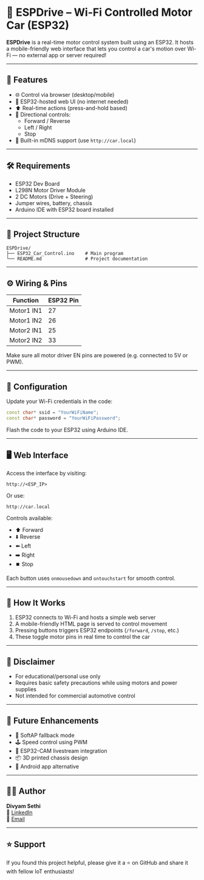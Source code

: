 # 🚗 ESPDrive – Wi-Fi Controlled Motor Car (ESP32)

**ESPDrive** is a real-time motor control system built using an ESP32. It hosts a mobile-friendly web interface that lets you control a car's motion over Wi-Fi — no external app or server required!

---

## 🚀 Features

- 🌐 Control via browser (desktop/mobile)
- 🔌 ESP32-hosted web UI (no internet needed)
- ⬆️ Real-time actions (press-and-hold based)
- 🧭 Directional controls:
  - Forward / Reverse
  - Left / Right
  - Stop
- 🧠 Built-in mDNS support (use `http://car.local`)

---

## 🛠 Requirements

- ESP32 Dev Board
- L298N Motor Driver Module
- 2 DC Motors (Drive + Steering)
- Jumper wires, battery, chassis
- Arduino IDE with ESP32 board installed

---

## 📂 Project Structure

```
ESPDrive/
├── ESP32_Car_Control.ino    # Main program
└── README.md                # Project documentation
```

---

## ⚙️ Wiring & Pins

| Function        | ESP32 Pin |
|----------------|-----------|
| Motor1 IN1     | 27        |
| Motor1 IN2     | 26        |
| Motor2 IN1     | 25        |
| Motor2 IN2     | 33        |

Make sure all motor driver EN pins are powered (e.g. connected to 5V or PWM).

---

## 🔧 Configuration

Update your Wi-Fi credentials in the code:

```cpp
const char* ssid = "YourWiFiName";
const char* password = "YourWiFiPassword";
```

Flash the code to your ESP32 using Arduino IDE.

---

## 🖥️ Web Interface

Access the interface by visiting:

```
http://<ESP_IP>
```

Or use:

```
http://car.local
```

Controls available:

- ⬆️ Forward
- ⬇️ Reverse
- ⬅️ Left
- ➡️ Right
- ⏹️ Stop

Each button uses `onmousedown` and `ontouchstart` for smooth control.

---

## 🧠 How It Works

1. ESP32 connects to Wi-Fi and hosts a simple web server
2. A mobile-friendly HTML page is served to control movement
3. Pressing buttons triggers ESP32 endpoints (`/forward`, `/stop`, etc.)
4. These toggle motor pins in real time to control the car

---

## 🧾 Disclaimer

- For educational/personal use only
- Requires basic safety precautions while using motors and power supplies
- Not intended for commercial automotive control

---

## 🔮 Future Enhancements

- 📶 SoftAP fallback mode
- 🕹️ Speed control using PWM
- 📸 ESP32-CAM livestream integration
- 📦 3D printed chassis design
- 📱 Android app alternative

---

## 👨‍💻 Author

**Divyam Sethi**  
🔗 [LinkedIn](https://www.linkedin.com/in/divyam-sethi-3a5141232)  
📧 [Email](mailto:divyamsethi1804@gmail.com)

---

## ⭐️ Support

If you found this project helpful, please give it a ⭐ on GitHub and share it with fellow IoT enthusiasts!


